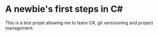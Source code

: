 # A newbie's first steps in C#
This is a test projet allowing me to learn C#, git versionning and project management.